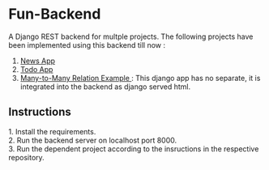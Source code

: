 # Fun-Backend

A Django REST backend for multple projects. The following projects have been implemented using this backend till now :<br>
1. <a href="https://github.com/PratikGarai/News-App">News App</a><br>
2. <a href="https://github.com/PratikGarai/TodoV3">Todo App</a><br>
3. <a href="https://github.com/PratikGarai/Fun-Backend/tree/master/backend/multirelationexample"> Many-to-Many Relation Example </a> : This django app has no separate, it is integrated into the backend as django served html.<br>

<h2> Instructions</h2>
1. Install the requirements.<br>
2. Run the backend server on localhost port 8000.<br>
3. Run the dependent project according to the insructions in the respective repository.<br>
